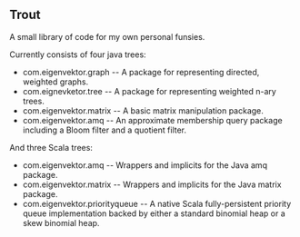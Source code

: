 Trout
-----

A small library of code for my own personal funsies.

Currently consists of four java trees:

+ com.eigenvektor.graph -- A package for representing directed, weighted graphs.
+ com.eignevketor.tree -- A package for representing weighted n-ary trees.
+ com.eigenvektor.matrix -- A basic matrix manipulation package.
+ com.eigenvektor.amq -- An approximate membership query package including a Bloom filter and a quotient filter.

And three Scala trees:

+ com.eigenvektor.amq -- Wrappers and implicits for the Java amq package.
+ com.eigenvektor.matrix -- Wrappers and implicits for the Java matrix package.
+ com.eigenvektor.priorityqueue -- A native Scala fully-persistent priority queue implementation backed by either a standard binomial heap or a skew binomial heap.
